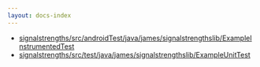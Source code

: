 ```yaml
---
layout: docs-index
---
```

- [signalstrengths/src/androidTest/java/james/signalstrengthslib/ExampleInstrumentedTest](signalstrengths/src/androidTest/java/james/signalstrengthslib/ExampleInstrumentedTest)
- [signalstrengths/src/test/java/james/signalstrengthslib/ExampleUnitTest](signalstrengths/src/test/java/james/signalstrengthslib/ExampleUnitTest)
